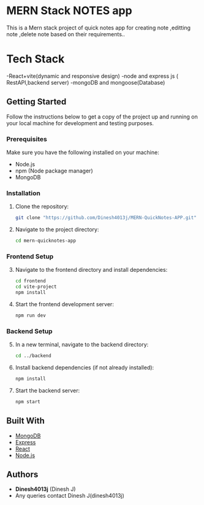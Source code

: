# MERN Stack NOTES app

This is a Mern stack project of quick notes app for creating  note ,editting note ,delete note based on their requirements..


# Tech Stack 
-React+vite(dynamic and responsive design)
-node and express js ( RestAPI,backend server)
-mongoDB and mongoose(Database)
## Getting Started

Follow the instructions below to get a copy of the project up and running on your local machine for development and testing purposes.

### Prerequisites

Make sure you have the following installed on your machine:

- Node.js
- npm (Node package manager)
- MongoDB

### Installation

1. Clone the repository:

    ```bash
    git clone "https://github.com/Dinesh4013j/MERN-QuickNotes-APP.git"
    ```

2. Navigate to the project directory:

    ```bash
    cd mern-quicknotes-app
    ```

### Frontend Setup

3. Navigate to the frontend directory and install dependencies:

    ```bash
    cd frontend
    cd vite-project
    npm install
    ```

4. Start the frontend development server:

    ```bash
    npm run dev
    ```

### Backend Setup

5. In a new terminal, navigate to the backend directory:

    ```bash
    cd ../backend
    ```

6. Install backend dependencies (if not already installed):

    ```bash
    npm install
    ```

7. Start the backend server:

    ```bash
    npm start
    ```

## Built With

- [MongoDB](https://www.mongodb.com/)
- [Express](https://expressjs.com/)
- [React](https://reactjs.org/)
- [Node.js](https://nodejs.org/)

## Authors

- **Dinesh4013j**   (Dinesh J)
- Any queries contact Dinesh J(dinesh4013j)



